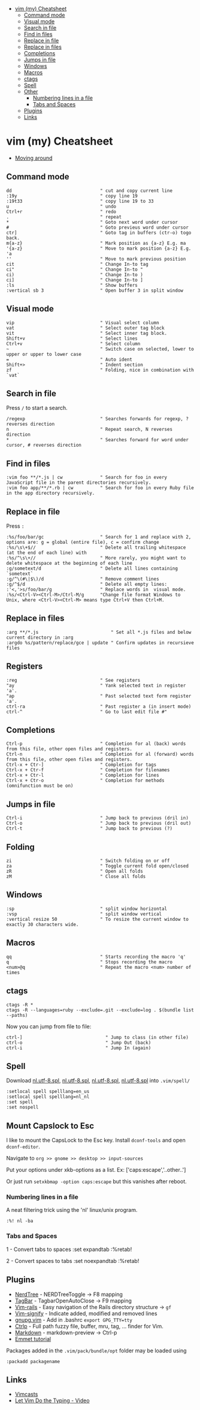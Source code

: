 - [vim (my) Cheatsheet](#vim-my-cheatsheet)
  * [Command mode](#command-mode)
  * [Visual mode](#visual-mode)
  * [Search in file](#search-in-file)
  * [Find in files](#find-in-files)
  * [Replace in file](#replace-in-file)
  * [Replace in files](#replace-in-files)
  * [Completions](#completions)
  * [Jumps in file](#jumps-in-file)
  * [Windows](#windows)
  * [Macros](#macros)
  * [ctags](#ctags)
  * [Spell](#spell)
  * [Other](#other)
    + [Numbering lines in a file](#numbering-lines-in-a-file)
    + [Tabs and Spaces](#tabs-and-spaces)
  * [Plugins](#plugins)
  * [Links](#links)

<!-- END TOC -->

# vim (my) Cheatsheet

* [Moving around](http://vim.wikia.com/wiki/Moving_around)

## Command mode

    dd                                 " cut and copy current line
    :19y                               " copy line 19
    :19t33                             " copy line 19 to 33
    u                                  " undo
    Ctrl+r                             " redo
    .                                  " repeat
    *                                  " Goto next word under cursor
    #                                  " Goto previeus word under cursor
    ctr]                               " Goto tag in buffers (ctr-o) togo back.
    m{a-z}                             " Mark position as {a-z} E.g. ma
    '{a-z}                             " Move to mark position {a-z} E.g. 'a
    ''                                 " Move to mark previous position
    cit                                " Change In-to tag
    ci"                                " Change In-to "
    ci)                                " Change In-to )
    ci]                                " Change In-to ]
    :ls                                " Show buffers
    :vertical sb 3                     " Open buffer 3 in split window

## Visual mode

    vip                                " Visual select column
    vat                                " Select outer tag block
    vit                                " Select inner tag block.
    Shift+v                            " Select lines
    Ctrl+v                             " Select column
    ~                                  " Switch case on selected, lower to upper or upper to lower case
    =                                  " Auto ident
    Shift+>                            " Indent section
    zf                                 " Folding, nice in combination with `vat`

## Search in file

Press `/` to start a search.

    /regexp                            " Searches forwards for regexp, ? reverses direction
    n                                  " Repeat search, N reverses direction
    *                                  " Searches forward for word under cursor, # reverses direction

## Find in files

    :vim foo **/*.js | cw              " Search for foo in every JavaScript file in the parent directories recursively.
    :vim foo app/**/*.rb | cw          " Search for foo in every Ruby file in the app directory recursively.

## Replace in file

Press `:`

    :%s/foo/bar/gc                     " Search for 1 and replace with 2, options are: g = global (entire file), c = confirm change
    :%s/\s\+$//                        " Delete all trailing whitespace (at the end of each line) with
    :%s/^\s\+//                        " More rarely, you might want to delete whitespace at the beginning of each line
    :g/sometext/d                      " Delete all lines containing `sometext`
    :g/^\(#\|$\)/d                     " Remove comment lines
    :g/^$/d                            " Delete all empty lines:
    :'<,'>s/foo/bar/g                  " Replace words in  visual mode.
    :%s/<Ctrl-V><Ctrl-M>/Ctrl-M/g      "Change file format Windows to Unix, where <Ctrl-V><Ctrl-M> means type Ctrl+V then Ctrl+M.

## Replace in files

    :arg **/*.js                           " Set all *.js files and below current directory in :arg
    :argdo %s/pattern/replace/gce | update " Confirm updates in recursieve files

## Registers

    :reg                               " See registers
    "ay                                " Yank selected text in register 'a'.
    "ap                                " Past selected text form register 'a'.
    ctrl-ra                            " Past register a (in insert mode)
    ctrl-^                             " Go to last edit file #"

## Completions

    Ctrl-p                             " Completion for al (back) words from this file, other open files and registers.
    Ctrl-n                             " Completion for al (forward) words from this file, other open files and registers.
    Ctrl-x + Ctr-]                     " Completion for tags
    Ctrl-x + Ctr-f                     " Completion for filenames
    Ctrl-x + Ctr-l                     " Completion for lines
    Ctrl-x + Ctr-o                     " Completion for methods (omnifunction must be on)

## Jumps in file

    Ctrl-i                             " Jump back to previous (dril in)
    Ctrl-o                             " Jump back to previous (dril out)
    Ctrl-t                             " Jump back to previous (?)

## Folding

    zi                                 " Switch folding on or off
    za                                 " Toggle current fold open/closed
    zR                                 " Open all folds
    zM                                 " Close all folds

## Windows

    :sp                                " split window horizontal
    :vsp                               " split window vertical
    :vertical resize 50                " To resize the current window to exactly 30 characters wide.

## Macros

    qq                                 " Starts recording the macro 'q'
    q                                  " Stops recording the macro
    <num>@q                            " Repeat the macro <num> number of times

## ctags

    ctags -R *
    ctags -R --languages=ruby --exclude=.git --exclude=log . $(bundle list --paths)

Now you can jump from file to file:

    ctrl-]                               " Jump to class (in other file)
    ctrl-o                               " Jump Out (back)
    ctrl-i                               " Jump In (again)

## Spell

Download
[nl.utf-8.spl](ftp://ftp.vim.org/pub/vim/runtime/spell/nl.utf-8.spl),
[nl.utf-8.spl](ftp://ftp.vim.org/pub/vim/runtime/spell/nl.utf-8.sug),
[nl.utf-8.spl](ftp://ftp.vim.org/pub/vim/runtime/spell/nl.latin1.spl),
[nl.utf-8.spl](ftp://ftp.vim.org/pub/vim/runtime/spell/nl.latin1.sug) into `.vim/spell/`

    :setlocal spell spelllang=en_us
    :setlocal spell spelllang=nl_nl
    :set spell
    :set nospell

## Mount Capslock to Esc

I like to mount the CapsLock to the Esc key. Install `dconf-tools` and open `dconf-editor`.

Navigate to `org >> gnome >> desktop >> input-sources`

Put your options under xkb-options as a list. Ex: ['caps:escape','..other..']

Or just run `setxkbmap -option caps:escape` but this vanishes after reboot.

### Numbering lines in a file
A neat filtering trick using the 'nl' linux/unix program.

    :%! nl -ba

### Tabs and Spaces

1 - Convert tabs to spaces
    :set expandtab
    :%retab!

2 - Convert spaces to tabs
    :set noexpandtab
    :%retab!

## Plugins

* [NerdTree](https://github.com/scrooloose/nerdtree) - NERDTreeToggle -> F8 mapping
* [TagBar](https://github.com/majutsushi/tagbar) -  TagbarOpenAutoClose -> F9 mapping
* [Vim-rails](https://github.com/tpope/vim-rails) - Easy navigation of the Rails directory structure -> `gf`
* [Vim-signify](https://github.com/mhinz/vim-signify) - Indicate added, modified and removed lines
* [gnupg.vim](http://www.vim.org/scripts/script.php?script_id=661) - Add in  .bashrc `export GPG_TTY=tty`
* [Ctrlp](https://github.com/kien/ctrlp.vim) - Full path fuzzy file, buffer, mru, tag, ... finder for Vim.
* [Markdown](https://github.com/JamshedVesuna/vim-markdown-preview) - markdown-preview -> Ctrl-p
* [Emmet tutorial](https://raw.githubusercontent.com/mattn/emmet-vim/master/TUTORIAL)

Packages added in the `.vim/pack/bundle/opt` folder may be loaded using

    :packadd packagename

## Links

* [Vimcasts](http://vimcasts.org/)
* [Let Vim Do the Typing - Video](https://www.youtube.com/watch?v=3TX3kV3TICU)

